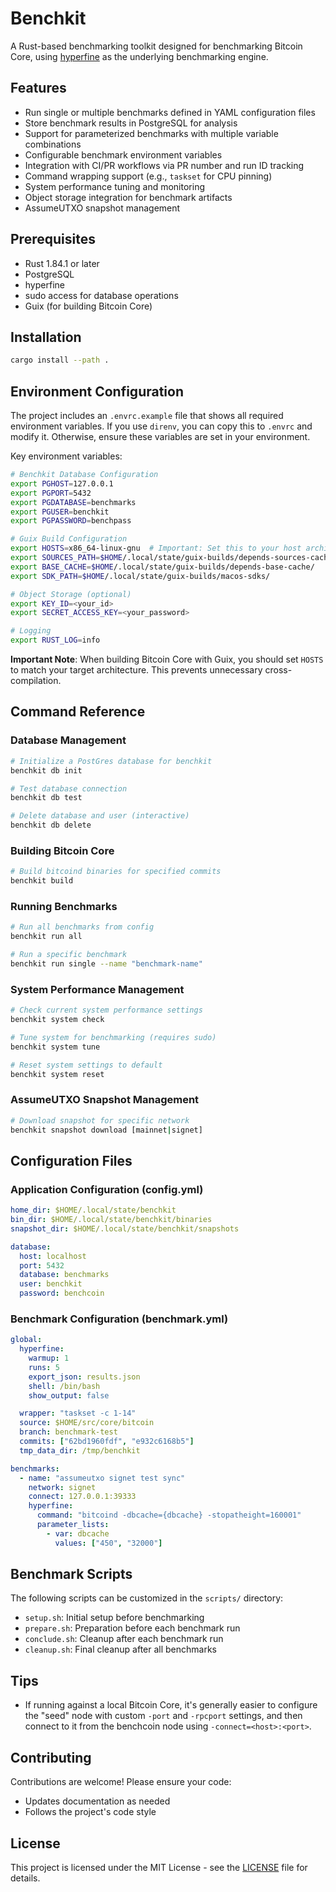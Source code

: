# Benchkit

A Rust-based benchmarking toolkit designed for benchmarking Bitcoin Core, using [hyperfine](https://github.com/sharkdp/hyperfine) as the underlying benchmarking engine.

## Features

- Run single or multiple benchmarks defined in YAML configuration files
- Store benchmark results in PostgreSQL for analysis
- Support for parameterized benchmarks with multiple variable combinations
- Configurable benchmark environment variables
- Integration with CI/PR workflows via PR number and run ID tracking
- Command wrapping support (e.g., `taskset` for CPU pinning)
- System performance tuning and monitoring
- Object storage integration for benchmark artifacts
- AssumeUTXO snapshot management

## Prerequisites

- Rust 1.84.1 or later
- PostgreSQL
- hyperfine
- sudo access for database operations
- Guix (for building Bitcoin Core)

## Installation

```bash
cargo install --path .
```

## Environment Configuration

The project includes an `.envrc.example` file that shows all required environment variables. If you use `direnv`, you can copy this to `.envrc` and modify it. Otherwise, ensure these variables are set in your environment.

Key environment variables:

```bash
# Benchkit Database Configuration
export PGHOST=127.0.0.1
export PGPORT=5432
export PGDATABASE=benchmarks
export PGUSER=benchkit
export PGPASSWORD=benchpass

# Guix Build Configuration
export HOSTS=x86_64-linux-gnu  # Important: Set this to your host architecture
export SOURCES_PATH=$HOME/.local/state/guix-builds/depends-sources-cache/
export BASE_CACHE=$HOME/.local/state/guix-builds/depends-base-cache/
export SDK_PATH=$HOME/.local/state/guix-builds/macos-sdks/

# Object Storage (optional)
export KEY_ID=<your_id>
export SECRET_ACCESS_KEY=<your_password>

# Logging
export RUST_LOG=info
```

**Important Note**: When building Bitcoin Core with Guix, you should set `HOSTS` to match your target architecture. This prevents unnecessary cross-compilation.

## Command Reference

### Database Management

```bash
# Initialize a PostGres database for benchkit
benchkit db init

# Test database connection
benchkit db test

# Delete database and user (interactive)
benchkit db delete
```

### Building Bitcoin Core

```bash
# Build bitcoind binaries for specified commits
benchkit build
```

### Running Benchmarks

```bash
# Run all benchmarks from config
benchkit run all

# Run a specific benchmark
benchkit run single --name "benchmark-name"
```

### System Performance Management

```bash
# Check current system performance settings
benchkit system check

# Tune system for benchmarking (requires sudo)
benchkit system tune

# Reset system settings to default
benchkit system reset
```

### AssumeUTXO Snapshot Management

```bash
# Download snapshot for specific network
benchkit snapshot download [mainnet|signet]
```

## Configuration Files

### Application Configuration (config.yml)

```yaml
home_dir: $HOME/.local/state/benchkit
bin_dir: $HOME/.local/state/benchkit/binaries
snapshot_dir: $HOME/.local/state/benchkit/snapshots

database:
  host: localhost
  port: 5432
  database: benchmarks
  user: benchkit
  password: benchcoin
```

### Benchmark Configuration (benchmark.yml)

```yaml
global:
  hyperfine:
    warmup: 1
    runs: 5
    export_json: results.json
    shell: /bin/bash
    show_output: false

  wrapper: "taskset -c 1-14"
  source: $HOME/src/core/bitcoin
  branch: benchmark-test
  commits: ["62bd1960fdf", "e932c6168b5"]
  tmp_data_dir: /tmp/benchkit

benchmarks:
  - name: "assumeutxo signet test sync"
    network: signet
    connect: 127.0.0.1:39333
    hyperfine:
      command: "bitcoind -dbcache={dbcache} -stopatheight=160001"
      parameter_lists:
        - var: dbcache
          values: ["450", "32000"]
```

## Benchmark Scripts

The following scripts can be customized in the `scripts/` directory:

- `setup.sh`: Initial setup before benchmarking
- `prepare.sh`: Preparation before each benchmark run
- `conclude.sh`: Cleanup after each benchmark run
- `cleanup.sh`: Final cleanup after all benchmarks

## Tips

- If running against a local Bitcoin Core, it's generally easier to configure
  the "seed" node with custom `-port` and `-rpcport` settings, and then connect
  to it from the benchcoin node using `-connect=<host>:<port>`.

## Contributing

Contributions are welcome! Please ensure your code:
- Updates documentation as needed
- Follows the project's code style

## License

This project is licensed under the MIT License - see the [LICENSE](LICENSE) file for details.
